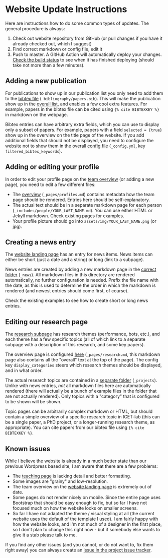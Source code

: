 # Website Update Instructions

Here are instructions how to do some common types of updates. The general procedure is always:

1. Check out website repository from GitHub (or pull changes if you have it already checked out, which I suggest)
2. Find correct markdown or config file, edit it
3. Push to master. A GitHub Action will automatically deploy your changes. [Check the build status](https://github.com/icetlab/icetlab.github.io/actions) to see when it has finished deploying (should take not more than a few minutes).

## Adding a new publication

For publications to show up in our publication list you only need to add them to the [bibtex file](https://github.com/icetlab/icetlab.github.io/blob/master/_bibliography/papers.bib) (`_bibliography/papers.bib`). This will make the publication show up in the [overall list](https://www.icet-lab.eu/publications/), and enables a few cool extra features. For example, papers in the bibtex file can be cited using `{% cite BIBTEXKEY %}` in markdown on the webpage.

Bibtex entries can have arbitrary extra fields, which you can use to display only a subset of papers. For example, papers with a field `selected = {true}` show up in the overview on the title page of the website. If you add additional fields that should not be displayed, you need to configure the website not to show them in the overall [config file](filtered_bibtex_keywords) (`_config.yml`, key `filtered_bibtex_keywords`).

## Adding or editing your profile

In order to edit your profile page on the [team overview](https://www.icet-lab.eu/people/) (or adding a new page), you need to edit a few different files:

- The [overview](https://github.com/icetlab/icetlab.github.io/blob/master/_pages/profiles.md) (`_pages/profiles.md`) contains metadata how the team page should be rendered. Entries here should be self-explanatory.
- The actual text should be in a separate markdown page for each person (`_includes/people/YOUR_LAST_NAME.md`). You can use either HTML or Jekyll markdown. Check existing pages for examples.
- Your profile picture should go into `assets/img/YOUR_LAST_NAME.png` (or jpg).

## Creating a news entry

The [website landing page](https://www.icet-lab.eu) has an entry for news items. News items can either be short (just a date and a string) or long (link to a subpage).

News entries are created by adding a new markdown page in the [correct folder](https://github.com/icetlab/icetlab.github.io/tree/master/_news) (`_news`). All markdown files in this directory are rendered automatically, no further configuration is needed. Prefix the file name with the date, as this is used to determine the order in which the markdown is rendered (and newest entries should come first, of course).

Check the existing examples to see how to create short or long news entries.

## Editing our research page

The [research subpage](https://www.icet-lab.eu/research/) has research themes (performance, bots, etc.), and each theme has a few specific topics (all of which link to a separate subpage with a description of this research, and some key papers).

The overview page is configured [here](https://github.com/icetlab/icetlab.github.io/blob/master/_pages/research.md) (`_pages/research.md`, this markdown page also contains all the "overall" text at the top of the page). The config key `display_categories` steers which research themes should be displayed, and in what order.

The actual research topics are contained in a [separate folder](https://github.com/icetlab/icetlab.github.io/tree/master/_projects) (`_projects`). Unlike with news entries, *not* all markdown files here are automatically rendered (there will actually be a bunch of example files in the folder that are not actually rendered). Only topics with a "category" that is configured to be shown will be shown.

Topic pages can be arbitrarily complex markdown or HTML, but should contain a simple overview of a specific research topic in ICET-lab (this can be a single paper, a PhD project, or a longer-running research theme, as appropriate). You can cite papers from our bibtex file using `{% cite BIBTEXKEY %}`.

## Known issues

While I believe the website is already in a much better state than our previous Wordpress based site, I am aware that there are a few problems:

- The [teaching page](https://www.icet-lab.eu/teaching/) is lacking detail and better formatting.
- Some images are "grainy" and low-resolution.
- The team overview on the [website landing page](https://www.icet-lab.eu) is extremely out of date.
- Some pages do not render nicely on mobile. Since the entire page uses Bootstrap that should be easy enough to fix, but so far I have not focused much on how the website looks on smaller screens.
- So far I have not adapted the theme / visual styling at all (the current website uses the default of the template I used). I am fairly happy with how the website looks, and I'm not much of a designer in the first place, so I don't plan to change this right now - but if somebody else wants to give it a stab please talk to me.

If you find any other issues (and you cannot, or do not want to, fix them right away) you can always create an [issue in the project issue tracker](https://github.com/icetlab/icetlab.github.io/issues).